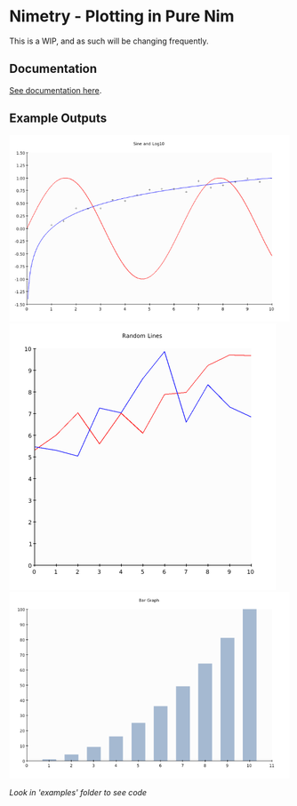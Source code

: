 # Nimetry - Plotting in Pure Nim

This is a WIP, and as such will be changing frequently.

## Documentation

[See documentation here](https://ijneb.github.io/nimetry/).

## Example Outputs

![out1](examples/test.png)
![out2](examples/test2.png)
![out3](examples/test3.png)

*Look in 'examples' folder to see code*

